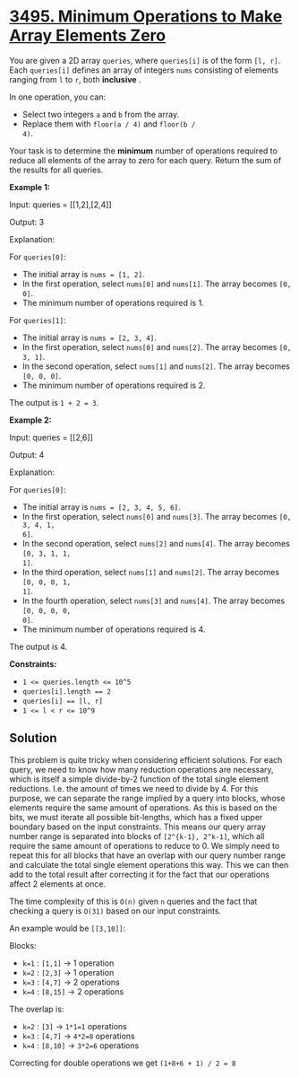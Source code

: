 # [3495. Minimum Operations to Make Array Elements Zero](https://leetcode.com/problems/minimum-operations-to-make-array-elements-zero/description/?envType=daily-question&envId=2025-09-06)

You are given a 2D array <code>queries</code>, where <code>queries[i]</code> is of the form <code>[l, r]</code>. Each <code>queries[i]</code> defines an array of integers <code>nums</code> consisting of elements ranging from <code>l</code> to <code>r</code>, both **inclusive** .

In one operation, you can:

- Select two integers <code>a</code> and <code>b</code> from the array.
- Replace them with <code>floor(a / 4)</code> and <code>floor(b / 4)</code>.

Your task is to determine the **minimum**  number of operations required to reduce all elements of the array to zero for each query. Return the sum of the results for all queries.

**Example 1:**

<div class="example-block">
Input: queries = [[1,2],[2,4]]

Output: 3

Explanation:

For <code>queries[0]</code>:

- The initial array is <code>nums = [1, 2]</code>.
- In the first operation, select <code>nums[0]</code> and <code>nums[1]</code>. The array becomes <code>[0, 0]</code>.
- The minimum number of operations required is 1.

For <code>queries[1]</code>:

- The initial array is <code>nums = [2, 3, 4]</code>.
- In the first operation, select <code>nums[0]</code> and <code>nums[2]</code>. The array becomes <code>[0, 3, 1]</code>.
- In the second operation, select <code>nums[1]</code> and <code>nums[2]</code>. The array becomes <code>[0, 0, 0]</code>.
- The minimum number of operations required is 2.

The output is <code>1 + 2 = 3</code>.

**Example 2:**

<div class="example-block">
Input: queries = [[2,6]]

Output: 4

Explanation:

For <code>queries[0]</code>:

- The initial array is <code>nums = [2, 3, 4, 5, 6]</code>.
- In the first operation, select <code>nums[0]</code> and <code>nums[3]</code>. The array becomes <code>[0, 3, 4, 1, 6]</code>.
- In the second operation, select <code>nums[2]</code> and <code>nums[4]</code>. The array becomes <code>[0, 3, 1, 1, 1]</code>.
- In the third operation, select <code>nums[1]</code> and <code>nums[2]</code>. The array becomes <code>[0, 0, 0, 1, 1]</code>.
- In the fourth operation, select <code>nums[3]</code> and <code>nums[4]</code>. The array becomes <code>[0, 0, 0, 0, 0]</code>.
- The minimum number of operations required is 4.

The output is 4.

**Constraints:**

- <code>1 <= queries.length <= 10^5</code>
- <code>queries[i].length == 2</code>
- <code>queries[i] == [l, r]</code>
- <code>1 <= l < r <= 10^9</code>

## Solution

This problem is quite tricky when considering efficient solutions. For each query, we need to know how many reduction 
operations are necessary, which is itself a simple divide-by-2 function of the total single element reductions. I.e. 
the amount of times we need to divide by 4. For this purpose, we can separate the range implied by a query into blocks,
whose elements require the same amount of operations. As this is based on the bits, we must iterate all possible
bit-lengths, which has a fixed upper boundary based on the input constraints. This means our query array number range
is separated into blocks of `[2^{k-1}, 2^k-1]`, which all require the same amount of operations to reduce to 0. We simply
need to repeat this for all blocks that have an overlap with our query number range and calculate the total single element
operations this way. This we can then add to the total result after correcting it for the fact that our operations affect
2 elements at once.

The time complexity of this is `O(n)` given `n` queries and the fact that checking a query is `O(31)` based on our input
constraints.

An example would be `[[3,10]]`:

Blocks:
- `k=1` : `[1,1]` -> 1 operation
- `k=2` : `[2,3]` -> 1 operation
- `k=3` : `[4,7]` -> 2 operations
- `k=4` : `[8,15]` -> 2 operations

The overlap is:
- `k=2` : `[3]` -> `1*1=1` operations
- `k=3` : `[4,7]` -> `4*2=8` operations
- `k=4` : `[8,10]` -> `3*2=6` operations

Correcting for double operations we get `(1+8+6 + 1) / 2 = 8`